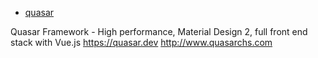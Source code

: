 * [quasar](https://github.com/quasarframework/quasar)

Quasar Framework - High performance, Material Design 2, full front end stack with Vue.js <https://quasar.dev> <http://www.quasarchs.com>
